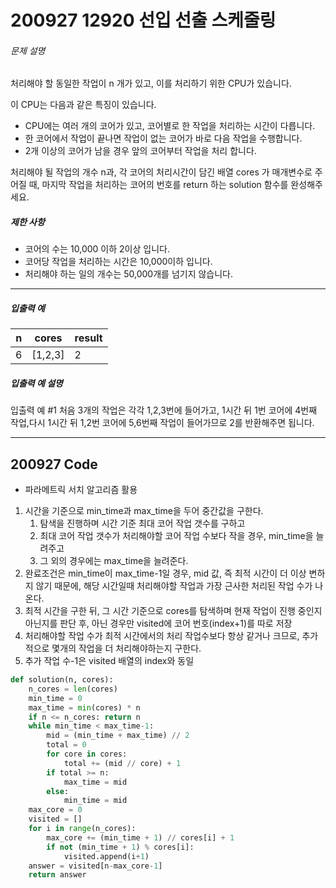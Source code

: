 # 200927 12920 선입 선출 스케줄링

###### 문제 설명

처리해야 할 동일한 작업이 n 개가 있고, 이를 처리하기 위한 CPU가 있습니다.

이 CPU는 다음과 같은 특징이 있습니다.

- CPU에는 여러 개의 코어가 있고, 코어별로 한 작업을 처리하는 시간이 다릅니다.
- 한 코어에서 작업이 끝나면 작업이 없는 코어가 바로 다음 작업을 수행합니다.
- 2개 이상의 코어가 남을 경우 앞의 코어부터 작업을 처리 합니다.

처리해야 될 작업의 개수 n과, 각 코어의 처리시간이 담긴 배열 cores 가 매개변수로 주어질 때, 마지막 작업을 처리하는 코어의 번호를 return 하는 solution 함수를 완성해주세요.

##### 제한 사항

- 코어의 수는 10,000 이하 2이상 입니다.
- 코어당 작업을 처리하는 시간은 10,000이하 입니다.
- 처리해야 하는 일의 개수는 50,000개를 넘기지 않습니다.

------

##### 입출력 예

| n    | cores   | result |
| ---- | ------- | ------ |
| 6    | [1,2,3] | 2      |

##### 입출력 예 설명

입출력 예 #1
처음 3개의 작업은 각각 1,2,3번에 들어가고, 1시간 뒤 1번 코어에 4번째 작업,다시 1시간 뒤 1,2번 코어에 5,6번째 작업이 들어가므로 2를 반환해주면 됩니다.

---

## 200927 Code

* 파라메트릭 서치 알고리즘 활용

1. 시간을 기준으로 min_time과 max_time을 두어 중간값을 구한다.
   1. 탐색을 진행하며 시간 기준 최대 코어 작업 갯수를 구하고
   2. 최대 코어 작업 갯수가 처리해야할 코어 작업 수보다 작을 경우, min_time을 늘려주고
   3. 그 외의 경우에는 max_time을 늘려준다.
2. 완료조건은 min_time이 max_time-1일 경우, mid 값, 즉 최적 시간이 더 이상 변하지 않기 때문에, 해당 시간일때 처리해야할 작업과 가장 근사한 처리된 작업 수가 나온다.
3. 최적 시간을 구한 뒤, 그 시간 기준으로 cores를 탐색하며 현재 작업이 진행 중인지 아닌지를 판단 후, 아닌 경우만 visited에 코어 번호(index+1)를 따로 저장
4. 처리해야할 작업 수가 최적 시간에서의 처리 작업수보다 항상 같거나 크므로, 추가적으로 몇개의 작업을 더 처리해야하는지 구한다.
5. 추가 작업 수-1은 visited 배열의 index와 동일

```python
def solution(n, cores):
    n_cores = len(cores)
    min_time = 0
    max_time = min(cores) * n
    if n <= n_cores: return n
    while min_time < max_time-1:
        mid = (min_time + max_time) // 2
        total = 0
        for core in cores:
            total += (mid // core) + 1
        if total >= n:
            max_time = mid
        else:
            min_time = mid
    max_core = 0
    visited = []
    for i in range(n_cores):
        max_core += (min_time + 1) // cores[i] + 1
        if not (min_time + 1) % cores[i]:
            visited.append(i+1)
    answer = visited[n-max_core-1]
    return answer
```

